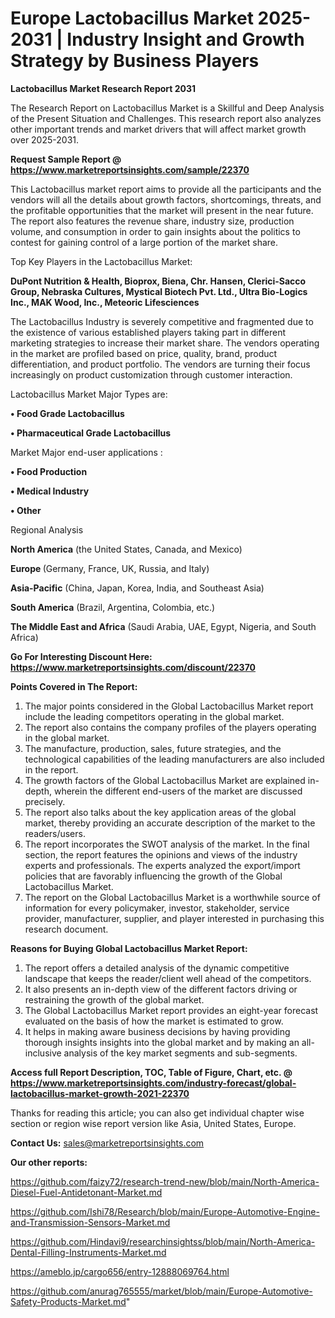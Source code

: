 # Europe Lactobacillus Market 2025-2031 | Industry Insight and Growth Strategy by Business Players

<strong>Lactobacillus Market Research Report 2031</strong>

The Research Report on Lactobacillus Market is a Skillful and Deep Analysis of the Present Situation and Challenges. This research report also analyzes other important trends and market drivers that will affect market growth over 2025-2031.

<strong>Request Sample Report @ <a href=https://www.marketreportsinsights.com/sample/22370>https://www.marketreportsinsights.com/sample/22370</a></strong>

This Lactobacillus market report aims to provide all the participants and the vendors will all the details about growth factors, shortcomings, threats, and the profitable opportunities that the market will present in the near future. The report also features the revenue share, industry size, production volume, and consumption in order to gain insights about the politics to contest for gaining control of a large portion of the market share.

Top Key Players in the Lactobacillus Market:

<strong>DuPont Nutrition & Health, Bioprox, Biena, Chr. Hansen, Clerici-Sacco Group, Nebraska Cultures, Mystical Biotech Pvt. Ltd., Ultra Bio-Logics Inc., MAK Wood, Inc., Meteoric Lifesciences</strong>

The Lactobacillus Industry is severely competitive and fragmented due to the existence of various established players taking part in different marketing strategies to increase their market share. The vendors operating in the market are profiled based on price, quality, brand, product differentiation, and product portfolio. The vendors are turning their focus increasingly on product customization through customer interaction.

Lactobacillus Market Major Types are:

<strong>• Food Grade Lactobacillus

• Pharmaceutical Grade Lactobacillus</strong>

Market Major end-user applications :

<strong>• Food Production

• Medical Industry

• Other</strong>

Regional Analysis

</u><strong><b>North America</b></strong> (the United States, Canada, and Mexico)

<strong><b>Europe </b></strong>(Germany, France, UK, Russia, and Italy)

<strong><b>Asia-Pacific</b></strong> (China, Japan, Korea, India, and Southeast Asia)

<strong><b>South America</b></strong> (Brazil, Argentina, Colombia, etc.)

<strong><b>The Middle East and Africa</b></strong> (Saudi Arabia, UAE, Egypt, Nigeria, and South Africa)

<strong>Go For Interesting Discount Here: <a href=https://www.marketreportsinsights.com/discount/22370>https://www.marketreportsinsights.com/discount/22370</a></strong>

<strong>Points Covered in The Report:</strong>
<ol>
  <li>The major points considered in the Global Lactobacillus Market report include the leading competitors operating in the global market.</li>
  <li>The report also contains the company profiles of the players operating in the global market.</li>
  <li>The manufacture, production, sales, future strategies, and the technological capabilities of the leading manufacturers are also included in the report.</li>
  <li>The growth factors of the Global Lactobacillus Market are explained in-depth, wherein the different end-users of the market are discussed precisely.</li>
  <li>The report also talks about the key application areas of the global market, thereby providing an accurate description of the market to the readers/users.</li>
  <li>The report incorporates the SWOT analysis of the market. In the final section, the report features the opinions and views of the industry experts and professionals. The experts analyzed the export/import policies that are favorably influencing the growth of the Global Lactobacillus Market.</li>
  <li>The report on the Global Lactobacillus Market is a worthwhile source of information for every policymaker, investor, stakeholder, service provider, manufacturer, supplier, and player interested in purchasing this research document.</li>
</ol>
<strong>Reasons for Buying Global Lactobacillus Market Report:</strong>

<ol>
  <li>The report offers a detailed analysis of the dynamic competitive landscape that keeps the reader/client well ahead of the competitors.</li>
  <li>It also presents an in-depth view of the different factors driving or restraining the growth of the global market.</li>
  <li>The Global Lactobacillus Market report provides an eight-year forecast evaluated on the basis of how the market is estimated to grow.</li>
  <li>It helps in making aware business decisions by having providing thorough insights insights into the global market and by making an all-inclusive analysis of the key market segments and sub-segments.</li>
</ol>
<strong>Access full Report Description, TOC, Table of Figure, Chart, etc. @ <a href=https://www.marketreportsinsights.com/industry-forecast/global-lactobacillus-market-growth-2021-22370>https://www.marketreportsinsights.com/industry-forecast/global-lactobacillus-market-growth-2021-22370</a></strong>


Thanks for reading this article; you can also get individual chapter wise section or region wise report version like Asia, United States, Europe.

<strong>Contact Us:</strong>
sales@marketreportsinsights.com

<strong>Our other reports:</strong>

<a href=https://github.com/faizy72/research-trend-new/blob/main/North-America-Diesel-Fuel-Antidetonant-Market.md>https://github.com/faizy72/research-trend-new/blob/main/North-America-Diesel-Fuel-Antidetonant-Market.md</a>

<a href=https://github.com/Ishi78/Research/blob/main/Europe-Automotive-Engine-and-Transmission-Sensors-Market.md>https://github.com/Ishi78/Research/blob/main/Europe-Automotive-Engine-and-Transmission-Sensors-Market.md</a>

<a href=https://github.com/Hindavi9/researchinsightss/blob/main/North-America-Dental-Filling-Instruments-Market.md>https://github.com/Hindavi9/researchinsightss/blob/main/North-America-Dental-Filling-Instruments-Market.md</a>

<a href=https://ameblo.jp/cargo656/entry-12888069764.html>https://ameblo.jp/cargo656/entry-12888069764.html</a>

<a href=https://github.com/anurag765555/market/blob/main/Europe-Automotive-Safety-Products-Market.md>https://github.com/anurag765555/market/blob/main/Europe-Automotive-Safety-Products-Market.md</a>"
